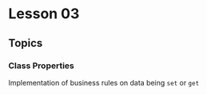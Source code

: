 # Lesson 03

## Topics

### Class Properties

Implementation of business rules on data being ```set``` or ```get```